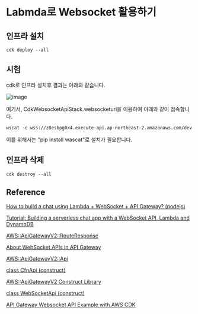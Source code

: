 # Labmda로 Websocket 활용하기

## 인프라 설치

```text
cdk deploy --all
```

## 시험

cdk로 인프라 설치후 결과는 아래와 같습니다.

![image](https://github.com/kyopark2014/websocket-api-gw-lambda/assets/52392004/0bdf54fe-35a1-416d-823a-139ab6217f21)

여기서, CdkWebsocketApiStack.websocketurl을 이용하여 아래와 같이 접속합니다.

```text
wscat -c wss://z8esbpg0x4.execute-api.ap-northeast-2.amazonaws.com/dev
```

이를 위해서는 "pip install wascat"로 설치가 필요합니다.

## 인프라 삭제

```text
cdk destroy --all
```

## Reference

[How to build a chat using Lambda + WebSocket + API Gateway? (nodejs)](https://www.youtube.com/watch?v=BcWD-M2PJ-8)

[Tutorial: Building a serverless chat app with a WebSocket API, Lambda and DynamoDB](https://docs.aws.amazon.com/apigateway/latest/developerguide/websocket-api-chat-app.html)

[AWS::ApiGatewayV2::RouteResponse](https://docs.aws.amazon.com/AWSCloudFormation/latest/UserGuide/aws-resource-apigatewayv2-routeresponse.html)

[About WebSocket APIs in API Gateway](https://docs.aws.amazon.com/apigateway/latest/developerguide/apigateway-websocket-api-overview.html)

[AWS::ApiGatewayV2::Api](https://docs.aws.amazon.com/AWSCloudFormation/latest/UserGuide/aws-resource-apigatewayv2-api.html#cfn-apigatewayv2-api-routeselectionexpression)

[class CfnApi (construct)](https://docs.aws.amazon.com/cdk/api/v2/docs/aws-cdk-lib.aws_apigatewayv2.CfnApi.html)

[AWS::ApiGatewayV2 Construct Library](https://github.com/aws/aws-cdk/tree/v2.99.1/packages/aws-cdk-lib/aws-apigatewayv2)

[class WebSocketApi (construct)](https://docs.aws.amazon.com/cdk/api/v2/docs/@aws-cdk_aws-apigatewayv2-alpha.WebSocketApi.html)

[API Gateway Websocket API Example with AWS CDK](http://buraktas.com/api-gateway-websocket-api-example-aws-cdk/)
